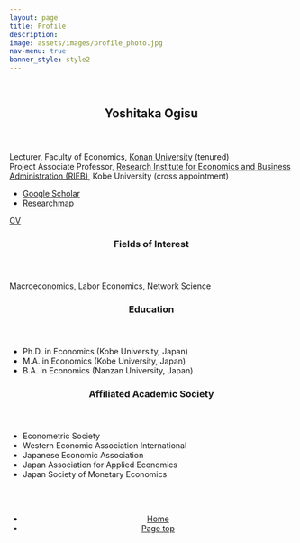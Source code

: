 ```yaml
---
layout: page
title: Profile
description: 
image: assets/images/profile_photo.jpg
nav-menu: true
banner_style: style2
---
```


<!-- Main -->
<div id="main">


  <section id="sec-profile" class="spotlights">
    <section >
      <br>
    </section>
    <section class="scroll-fade">
      <div class="image">
        <img src="{{ 'assets/images/profile_photo.jpg' | relative_url }}" alt="" data-position="center center" />
      </div>
      <div class="content">
        <div class="inner">
          <header class="major">
            <h2>Yoshitaka Ogisu</h2>
          </header>
          <p>
          Lecturer, Faculty of Economics, <a href="https://www.konan-u.ac.jp/english/">Konan University</a> (tenured) <br>
          Project Associate Professor, <a href="https://www.rieb.kobe-u.ac.jp/en/index.html">Research Institute for Economics and Business Administration (RIEB)</a>, Kobe University (cross appointment)
          </p>
          <div class="row">
            <div class="4u 12u$(small)">
              <ul>
                <li> <a href="https://scholar.google.co.jp/citations?user=olbpst8AAAAJ">Google Scholar</a></li>
                <li> <a href="https://researchmap.jp/yoshitaka_ogisu">Researchmap</a></li>
              </ul>
            </div>
            <div class="6u$ 12u$(small)">
              <a href="assets/pdf/profile/CV.pdf" class="button icon fa-download">CV</a>
            </div>
          </div>
        </div>
      </div>
    </section>
  </section>

  <section class="profile-structure">
    <section class="scroll-fade">
      <header>
        <h3>Fields of Interest</h3>
      </header>
      <p>Macroeconomics, Labor Economics, Network Science</p>
    </section>
    <section class="scroll-fade">
      <header>
        <h3>Education</h3>
      </header>
      <div>
        <ul class="alt">
          <li>Ph.D. in Economics (Kobe University, Japan)</li>
          <li>M.A. in Economics (Kobe University, Japan)</li>
          <li>B.A. in Economics (Nanzan University, Japan)</li>
        </ul>
      </div>
    </section>
    <section class="scroll-fade">
      <header>
        <h3>Affiliated Academic Society</h3>
      </header>
      <div>
        <ul>
          <li>Econometric Society</li>
          <li>Western Economic Association International</li>
          <li>Japanese Economic Association</li>
          <li>Japan Association for Applied Economics</li>
          <li>Japan Society of Monetary Economics</li>
        </ul>
      </div>
      <br><br>
    </section>
  </section>


<section>
  <div class="inner" align="center">
    <ul class="actions">
      <li><a href="index.html" class="button">Home</a></li>
      <li><a href="#banner" class="button special scroll">Page top</a></li>
    </ul>
  </div>
</section>

</div>